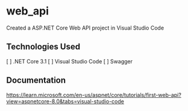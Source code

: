 # web_api
Created a ASP.NET Core Web API project in Visual Studio Code

## Technologies Used 

[ ] .NET Core 3.1 
[ ] Visual Studio Code
[ ] Swagger

## Documentation 

https://learn.microsoft.com/en-us/aspnet/core/tutorials/first-web-api?view=aspnetcore-8.0&tabs=visual-studio-code
